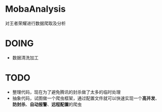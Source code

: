 # MobaAnalysis

对王者荣耀进行数据爬取及分析

# DOING

* 数据清洗加工

# TODO

* 整理代码，现在为了避免腾讯的封杀做了太多的临时处理
* 抽象代码，试图做一个爬虫框架，通过配置文件就可以快速实现一个**高并发**、**防封杀**、**自动报警**、**远程配置**的爬虫